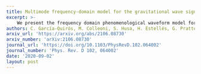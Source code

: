 ```yaml
---
title: Multimode frequency-domain model for the gravitational wave signal from nonprecessing black-hole binaries 
excerpt: >-
    We present the frequency domain phenomenological waveform model for the inspiral, merger, and ringdown of quasicircular nonprecessing black hole binaries. 
authors: C. García-Quirós, M. Colleoni, S. Husa, H. Estellés, G. Pratten, A. Ramos-Buades, M. Mateu-Lucena, and R. Jaume
arxiv_url: 'https://arxiv.org/abs/2106.08730'
arxiv_number: 'arXiv:2106.08730'
journal_url: 'https://doi.org/10.1103/PhysRevD.102.064002'
journal_number: 'Phys. Rev. D 102, 064002'
date: '2020-09-02'
layout: post
---
```

